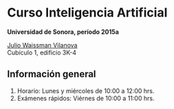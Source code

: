 # Curso Inteligencia Artificial 

**Universidad de Sonora, período 2015a**

[Julio Waissman Vilanova](juliowaissman@gmail.com)      
Cubículo 1, edificio 3K-4

Información general
-------------------

1. Horario: Lunes y miércoles de 10:00 a 12:00 hrs.
2. Exámenes rápidos: Viérnes de 10:00 a 11:00 hrs.

